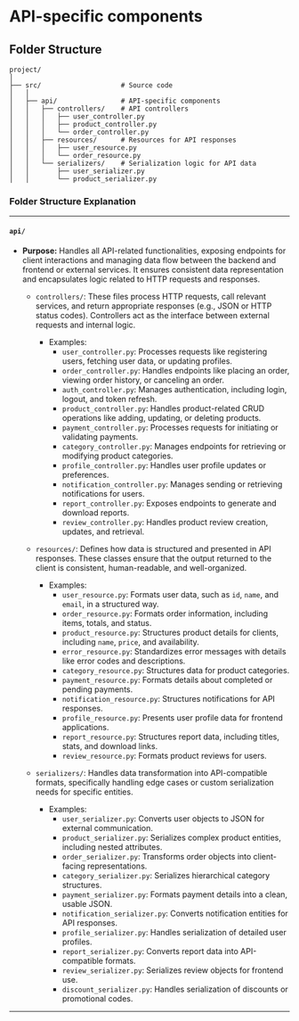 # API-specific components

## Folder Structure

```
project/
│
├── src/                    # Source code
│   │
│   ├── api/                # API-specific components
│   │   ├── controllers/    # API controllers
│   │   │   ├── user_controller.py
│   │   │   ├── product_controller.py
│   │   │   └── order_controller.py
│   │   ├── resources/      # Resources for API responses
│   │   │   ├── user_resource.py
│   │   │   └── order_resource.py
│   │   └── serializers/    # Serialization logic for API data
│   │       ├── user_serializer.py
│   │       └── product_serializer.py
```


### **Folder Structure Explanation**

* * *

#### `api/`

- **Purpose:** Handles all API-related functionalities, exposing endpoints for client interactions and managing data flow between the backend and frontend or external services. It ensures consistent data representation and encapsulates logic related to HTTP requests and responses.
    - `controllers/`: These files process HTTP requests, call relevant services, and return appropriate responses (e.g., JSON or HTTP status codes). Controllers act as the interface between external requests and internal logic.
        - Examples:
            - `user_controller.py`: Processes requests like registering users, fetching user data, or updating profiles.
            - `order_controller.py`: Handles endpoints like placing an order, viewing order history, or canceling an order.
            - `auth_controller.py`: Manages authentication, including login, logout, and token refresh.
            - `product_controller.py`: Handles product-related CRUD operations like adding, updating, or deleting products.
            - `payment_controller.py`: Processes requests for initiating or validating payments.
            - `category_controller.py`: Manages endpoints for retrieving or modifying product categories.
            - `profile_controller.py`: Handles user profile updates or preferences.
            - `notification_controller.py`: Manages sending or retrieving notifications for users.
            - `report_controller.py`: Exposes endpoints to generate and download reports.
            - `review_controller.py`: Handles product review creation, updates, and retrieval.

    - `resources/`: Defines how data is structured and presented in API responses. These classes ensure that the output returned to the client is consistent, human-readable, and well-organized.
        - Examples:
            - `user_resource.py`: Formats user data, such as `id`, `name`, and `email`, in a structured way.
            - `order_resource.py`: Formats order information, including items, totals, and status.
            - `product_resource.py`: Structures product details for clients, including `name`, `price`, and availability.
            - `error_resource.py`: Standardizes error messages with details like error codes and descriptions.
            - `category_resource.py`: Structures data for product categories.
            - `payment_resource.py`: Formats details about completed or pending payments.
            - `notification_resource.py`: Structures notifications for API responses.
            - `profile_resource.py`: Presents user profile data for frontend applications.
            - `report_resource.py`: Structures report data, including titles, stats, and download links.
            - `review_resource.py`: Formats product reviews for users.

    - `serializers/`: Handles data transformation into API-compatible formats, specifically handling edge cases or custom serialization needs for specific entities.
        - Examples:
            - `user_serializer.py`: Converts user objects to JSON for external communication.
            - `product_serializer.py`: Serializes complex product entities, including nested attributes.
            - `order_serializer.py`: Transforms order objects into client-facing representations.
            - `category_serializer.py`: Serializes hierarchical category structures.
            - `payment_serializer.py`: Formats payment details into a clean, usable JSON.
            - `notification_serializer.py`: Converts notification entities for API responses.
            - `profile_serializer.py`: Handles serialization of detailed user profiles.
            - `report_serializer.py`: Converts report data into API-compatible formats.
            - `review_serializer.py`: Serializes review objects for frontend use.
            - `discount_serializer.py`: Handles serialization of discounts or promotional codes.

* * *
